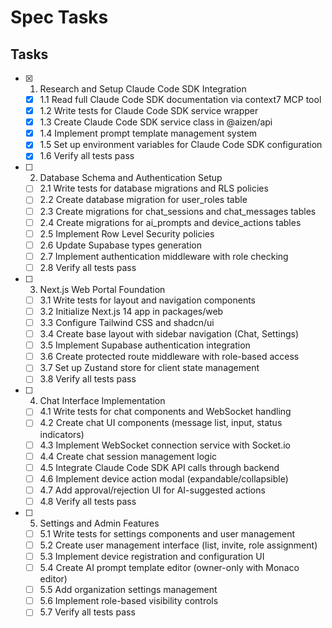 # Spec Tasks

## Tasks

- [x] 1. Research and Setup Claude Code SDK Integration
  - [x] 1.1 Read full Claude Code SDK documentation via context7 MCP tool
  - [x] 1.2 Write tests for Claude Code SDK service wrapper
  - [x] 1.3 Create Claude Code SDK service class in @aizen/api
  - [x] 1.4 Implement prompt template management system
  - [x] 1.5 Set up environment variables for Claude Code SDK configuration
  - [x] 1.6 Verify all tests pass

- [ ] 2. Database Schema and Authentication Setup
  - [ ] 2.1 Write tests for database migrations and RLS policies
  - [ ] 2.2 Create database migration for user_roles table
  - [ ] 2.3 Create migrations for chat_sessions and chat_messages tables
  - [ ] 2.4 Create migrations for ai_prompts and device_actions tables
  - [ ] 2.5 Implement Row Level Security policies
  - [ ] 2.6 Update Supabase types generation
  - [ ] 2.7 Implement authentication middleware with role checking
  - [ ] 2.8 Verify all tests pass

- [ ] 3. Next.js Web Portal Foundation
  - [ ] 3.1 Write tests for layout and navigation components
  - [ ] 3.2 Initialize Next.js 14 app in packages/web
  - [ ] 3.3 Configure Tailwind CSS and shadcn/ui
  - [ ] 3.4 Create base layout with sidebar navigation (Chat, Settings)
  - [ ] 3.5 Implement Supabase authentication integration
  - [ ] 3.6 Create protected route middleware with role-based access
  - [ ] 3.7 Set up Zustand store for client state management
  - [ ] 3.8 Verify all tests pass

- [ ] 4. Chat Interface Implementation
  - [ ] 4.1 Write tests for chat components and WebSocket handling
  - [ ] 4.2 Create chat UI components (message list, input, status indicators)
  - [ ] 4.3 Implement WebSocket connection service with Socket.io
  - [ ] 4.4 Create chat session management logic
  - [ ] 4.5 Integrate Claude Code SDK API calls through backend
  - [ ] 4.6 Implement device action modal (expandable/collapsible)
  - [ ] 4.7 Add approval/rejection UI for AI-suggested actions
  - [ ] 4.8 Verify all tests pass

- [ ] 5. Settings and Admin Features
  - [ ] 5.1 Write tests for settings components and user management
  - [ ] 5.2 Create user management interface (list, invite, role assignment)
  - [ ] 5.3 Implement device registration and configuration UI
  - [ ] 5.4 Create AI prompt template editor (owner-only with Monaco editor)
  - [ ] 5.5 Add organization settings management
  - [ ] 5.6 Implement role-based visibility controls
  - [ ] 5.7 Verify all tests pass
